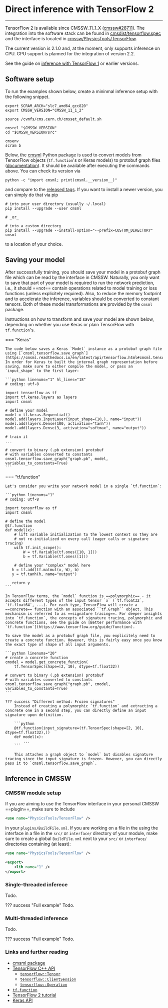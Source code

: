# Direct inference with TensorFlow 2
---

TensorFlow 2 is available since CMSSW\_11\_1\_X ([cmssw#28711](https://github.com/cms-sw/cmssw/pull/28711)). The integration into the software stack can be found in [cmsdist/tensorflow.spec](https://github.com/cms-sw/cmsdist/blob/latest/tensorflow.spec) and the interface is located in [cmssw/PhysicsTools/TensorFlow](https://github.com/cms-sw/cmssw/tree/master/PhysicsTools/TensorFlow).

The current version is 2.1.0 and, at the moment, only supports inference on CPU. GPU support is planned for the integration of version 2.2.

See the guide on [inference with TensorFlow 1](tensorflow1.md) or earlier versions.


## Software setup

To run the examples shown below, create a mininmal inference setup with the following snippet.

```shell linenums="1"
export SCRAM_ARCH="slc7_amd64_gcc820"
export CMSSW_VERSION="CMSSW_11_1_2"

source /cvmfs/cms.cern.ch/cmsset_default.sh

cmsrel "$CMSSW_VERSION"
cd "$CMSSW_VERSION/src"

cmsenv
scram b
```

Below, the [cmsml](https://github.com/cms-ml/cmsml) Python package is used to convert models from TensorFlow objects (`tf.function`'s or Keras models) to protobuf graph files ([documentation](https://cmsml.readthedocs.io)). It should be available after executing the commands above. You can check its version via

```shell
python -c "import cmsml; print(cmsml.__version__)"
```

and compare to the [released tags](https://github.com/cms-ml/cmsml/tags). If you want to install a newer version, you can simply do that via pip

```shell
# into your user directory (usually ~/.local)
pip install --upgrade --user cmsml

# _or_

# into a custom directory
pip install --upgrade --install-option="--prefix=CUSTOM_DIRECTORY" cmsml
```

to a location of your choice.


## Saving your model

After successfully training, you should save your model in a protobuf graph file which can be read by the interface in CMSSW. Naturally, you only want to save that part of your model is required to run the network prediction, i.e., it should ==not== contain operations related to model training or loss functions (unless explicitely required). Also, to reduce the memory footprint and to accelerate the inference, variables should be converted to constant tensors. Both of these model transformations are provided by the `cmsml` package.

Instructions on how to transform and save your model are shown below, depending on whether you use Keras or plain TensorFlow with `tf.function`'s.

=== "Keras"

    The code below saves a Keras `Model` instance as a protobuf graph file using [`cmsml.tensorflow.save_graph`](https://cmsml.readthedocs.io/en/latest/api/tensorflow.html#cmsml.tensorflow.save_graph). In order for Keras to built the internal graph representation before saving, make sure to either compile the model, or pass an `input_shape` to the first layer:

    ```python linenums="1" hl_lines="18"
    # coding: utf-8

    import tensorflow as tf
    import tf.keras.layers as layers
    import cmsml

    # define your model
    model = tf.keras.Sequential()
    model.add(layers.InputLayer(input_shape=(10,), name="input"))
    model.add(layers.Dense(100, activation="tanh"))
    model.add(layers.Dense(3, activation="softmax", name="output"))

    # train it
    ...

    # convert to binary (.pb extension) protobuf
    # with variables converted to constants
    cmsml.tensorflow.save_graph("graph.pb", model, variables_to_constants=True)
    ```

=== "tf.function"

    Let's consider you write your network model in a single `tf.function`:

    ```python linenums="1"
    # coding: utf-8

    import tensorflow as tf
    import cmsml

    # define the model
    @tf.function
    def model(x):
        # lift variable initialization to the lowest context so they are
        # not re-initialized on every call (eager calls or signature tracing)
        with tf.init_scope():
            W = tf.Variable(tf.ones([10, 1]))
            b = tf.Variable(tf.ones([1]))

        # define your "complex" model here
       h = tf.add(tf.matmul(x, W), b)
       y = tf.tanh(h, name="output")

       return y
    ```

    In TensorFlow terms, the `model` function is ==polymorphic== - it accepts different types of the input tensor `x` (`tf.float32`, `tf.float64`, ...). For each type, TensorFlow will create a ==concrete== function with an associated ``tf.Graph`` object. This mechanism is referred to as ==signature tracing==. For deeper insights into `tf.function`, the concepts of signature tracing, polymorphic and concrete functions, see the guide on [Better performance with `tf.function`](https://www.tensorflow.org/guide/function).

    To save the model as a protobuf graph file, you explicitely need to create a concrete function. However, this is fairly easy once you know the exact type of shape of all input arguments.

    ```python linenums="20"
    # create a concrete function
    cmodel = model.get_concrete_function(
        tf.TensorSpec(shape=[2, 10], dtype=tf.float32))

    # convert to binary (.pb extension) protobuf
    # with variables converted to constants
    cmsml.tensorflow.save_graph("graph.pb", cmodel, variables_to_constants=True)
    ```

    ??? success "Different method: Frozen signatures"
        Instead of creating a polymorphic `tf.function` and extracting a concrete one in a second step, you can directly define an input signature upon definition.

        ```python
        @tf.function(input_signature=(tf.TensorSpec(shape=[2, 10], dtype=tf.float32),))
        def model(x):
            ...
        ```

        This attaches a graph object to `model` but disables signature tracing since the input signature is frozen. However, you can directly pass it to `cmsml.tensorflow.save_graph`.


## Inference in CMSSW


### CMSSW module setup

If you are aiming to use the TensorFlow interface in your personal CMSSW ==plugin==, make sure to include

```xml
<use name="PhysicsTools/TensorFlow" />
```

in your `plugins/BuildFile.xml`. If you are working on a file in the using the interface in a file in the `src/` or `interface/` directory of your module, make sure to create a global `BuildFile.xml` next to your `src/` or `interface/` directories containing (at least):

```xml
<use name="PhysicsTools/TensorFlow" />

<export>
    <lib name="1" />
</export>
```


### Single-threaded inferece

Todo.

??? success "Full example"
    Todo.


### Multi-threaded inference

Todo.

??? success "Full example"
    Todo.


### Links and further reading

- [cmsml package](https://cmsml.readthedocs.io)
- [TensorFlow C++ API](https://www.tensorflow.org/api_docs/cc)
    - [`tensorflow::Tensor`](https://www.tensorflow.org/api_docs/cc/class/tensorflow/tensor)
    - [`tensorflow::ClientSession`](https://www.tensorflow.org/api_docs/cc/class/tensorflow/client-session)
    - [`tensorflow::Operation`](https://www.tensorflow.org/api_docs/cc/class/tensorflow/operation)
- [`tf.function`](https://www.tensorflow.org/guide/function)
- [TensorFlow 2 tutorial](https://indico.cern.ch/event/882992/contributions/3721506/attachments/1994721/3327402/TensorFlow_2_Workshop_CERN_2020.pdf)
- [Keras API](https://keras.io/api)
